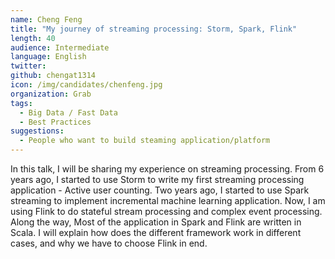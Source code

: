```yaml
---
name: Cheng Feng
title: "My journey of streaming processing: Storm, Spark, Flink"
length: 40
audience: Intermediate
language: English
twitter:
github: chengat1314
icon: /img/candidates/chenfeng.jpg
organization: Grab
tags:
  - Big Data / Fast Data
  - Best Practices
suggestions:
  - People who want to build steaming application/platform
---
```

In this talk, I will be sharing my experience on streaming processing.
From 6 years ago, I started to use Storm to write my first streaming processing application - Active user counting.
Two years ago, I started to use Spark streaming to implement incremental machine learning application.
Now, I am using Flink to do stateful stream processing and complex event processing.
Along the way, Most of the application in Spark and Flink are written in Scala.
I will explain how does the different framework work in different cases, and why we have to choose Flink in end.
